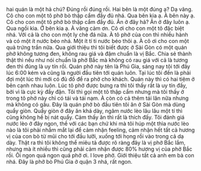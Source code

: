 hai quán là một hả chú? Đúng rồi đúng rồi. Hai bên là một đúng ạ? Dạ vâng. Cô cho con một tô phở bò thập cẩm đầy đủ nhá. Qua bên kia ạ. À bên này ạ. Cô cho con một tô phở bò thập cẩm đầy đủ. Ăn ở đây hả? Ăn ở đây luôn ạ. Qua ngồi kìa. Ở bên kia ạ. À vâng cảm ơn. Cô ơi cho con một tô đặc biệt nhá. Với cả là cho con một ly chè đá nữa. À tô phở của con thì nhiều hành và có một ít nước béo nhá. Một ít tí ti nước béo thôi ạ. À cô ơi cho con một quả trứng trần nữa. Qua giới thiệu thì tôi biết được ở Sài Gòn có một quán phở không tương đen, không rau giá và đậm chuẩn là vị Bắc. Chia sẻ thành thật thì nếu như nói chuẩn là phở Bắc mà không có rau giá với cả là tương đen thì đúng là uy tín rồi. Quán phở này tên là Phú Gia, sáng nay tôi tới đây lúc 6:00 kém và cũng là người đầu tiên tới quán luôn. Tại lúc tôi đến là phải đợi một lúc thì mới có đủ đồ để ra phở cho khách. Quán này thì có hai tiệm ở bên cạnh nhau luôn. Lúc tô phở được bưng ra thì tôi thấy rất là uy tín đấy, bởi vì là cực kỳ đầy đặn. Tôi thì gọi một tô thập cẩm nhưng mà tôi thấy ở trong tô phở này chỉ có tái và tái nạm. À còn có cả thêm tái lăn nữa nhưng mà không có gầu. Đây là quán phở bò đầu tiên tôi ăn ở Sài Gòn mà dùng quẩy giòn. Quẩy giòn ở đây ăn khá dày, ngâm nước lèo lâu lâu một tí thì cũng không hề bị nát quẩy. Cảm thấy ăn thì rất là thích đấy. Tôi đánh giá nước lèo ở đây ngon, thề với các bạn chứ khi mà tôi húp một thìa nước lèo nào là tôi phải nhắm mắt lại để cảm nhận feeling, cảm nhận hết tất cả hương vị của con bò từ mũi cho tới đầu lưỡi, xuống tới họng rồi vào trong cả dạ dày. Thật ra thì tôi không thể miêu tả được rõ ràng đây là vị phở Bắc lắm, nhưng mà ít nhiều thì cũng phải cảm nhận được 80% hương vị của phở Bắc rồi. Ôi ngon quá ngon quá phở ơi. I love phở. Giới thiệu tất cả anh em bà con nhá. Đây là phở bò Phú Gia ở quận 3 nhá, rất ngon.